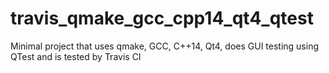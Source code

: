 # travis_qmake_gcc_cpp14_qt4_qtest
Minimal project that uses qmake, GCC, C++14, Qt4, does GUI testing using QTest and is tested by Travis CI
